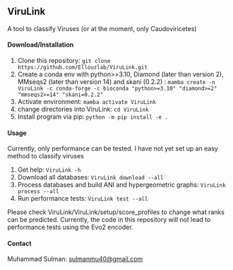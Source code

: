 ## ViruLink
A tool to classify Viruses (or at the moment, only Caudoviricetes)

#### Download/Installation
1. Clone this repository:
	`git clone https://github.com/Ellouzlab/ViruLink.git`
2. Create a conda env with python>=3.10, Diamond (later than version 2), MMseqs2 (later than version 14) and skani (0.2.2) : 
	`mamba create -n ViruLink -c conda-forge -c bioconda "python>=3.10" "diamond>=2" "mmseqs2>=14" "skani=0.2.2"`
3. Activate environment:
	`mamba activate ViruLink`
4. change directories into ViruLink:
	`cd ViruLink`
5. Install program via pip:
	`python -m pip install -e .`


#### Usage
Currently, only performance can be tested. I have not yet set up an easy method to classify viruses
1. Get help:
	`ViruLink -h`
2. Download all databases:
	`ViruLink download --all`
3. Process databases and build ANI and hypergeometric graphs:
	`ViruLink process --all`
4. Run performance tests:
	`ViruLink test --all`

Please check ViruLink/ViruLink/setup/score_profiles to change what ranks can be predicted. Currently, the code in this repository will not lead to performance tests using the Evo2 encoder. 

#### Contact
Muhammad Sulman: sulmanmu40@gmail.com
